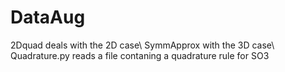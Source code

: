 # DataAug
2Dquad deals with the 2D case\\
SymmApprox with the 3D case\\
Quadrature.py reads a file contaning a quadrature rule for SO3
